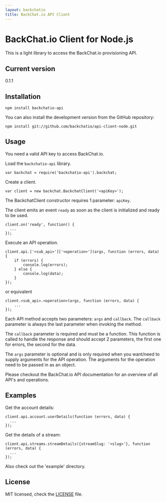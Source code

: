 ```yaml
---
layout: backchatio
title: BackChat.io API Client
---
```


# BackChat.io Client for Node.js

This is a light library to access the BackChat.io provisioning API.

## Current version

0.1.1

## Installation

    npm install backchatio-api

You can also install the development version from the GitHub repository:

    npm install git://github.com/backchatio/api-client-node.git

## Usage

You need a valid API key to access BackChat.io.

Load the `backchatio-api` library.

    var backchat = require('backchatio-api').backchat;

Create a client.

    var client = new backchat.BackchatClient('<apiKey>');

The BackchatClient constructor requires 1 parameter: `apiKey`.

The client emits an event `ready` as soon as the client is initialized and
ready to be used.

    client.on('ready', function() {
      ... 
    });

Execute an API operation.

    client.api.['<sub_api>']['<operation>'](args, function (errors, data) {
        if (errors) {
            console.log(errors);
        } else {
            console.log(data);
        }
    });

or equivalent

    client.<sub_api>.<operation>(args, function (errors, data) {
        ...
    });

Each API method accepts two parameters: `args` and `callback`. The `callback`
parameter is always the last parameter when invoking the method. 

The `callback` parameter is required and must be a function. This function is
called to handle the response and should accept 2 parameters, the first one for
errors, the second for the data.

The `args` parameter is optional and is only required when you want/need to
supply arguments for the API operation. The arguments for the operation need to
be passed in as an object.

Please checkout the BackChat.io API documentation for an overview of all API's and
operations.

## Examples

Get the account details:
    

    client.api.account.userDetails(function (errors, data) {
      ...
    });

Get the details of a stream:
    
    client.api.streams.streamDetails({streamSlug: '<slug>'}, function (errors, data) {
      ...
    });

Also check out the 'example' directory.

## License

MIT licensed, check the [LICENSE](https://github.com/mojolly/backchat-node-client/blob/master/LICENSE) file.